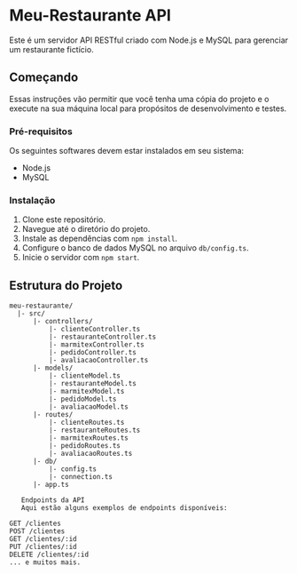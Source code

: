 # Meu-Restaurante API

Este é um servidor API RESTful criado com Node.js e MySQL para gerenciar um restaurante fictício.

## Começando

Essas instruções vão permitir que você tenha uma cópia do projeto e o execute na sua máquina local para propósitos de desenvolvimento e testes.

### Pré-requisitos

Os seguintes softwares devem estar instalados em seu sistema:

- Node.js
- MySQL

### Instalação

1. Clone este repositório.
2. Navegue até o diretório do projeto.
3. Instale as dependências com `npm install`.
4. Configure o banco de dados MySQL no arquivo `db/config.ts`.
5. Inicie o servidor com `npm start`.

## Estrutura do Projeto

```plaintext
meu-restaurante/
  |- src/
      |- controllers/
          |- clienteController.ts
          |- restauranteController.ts
          |- marmitexController.ts
          |- pedidoController.ts
          |- avaliacaoController.ts
      |- models/
          |- clienteModel.ts
          |- restauranteModel.ts
          |- marmitexModel.ts
          |- pedidoModel.ts
          |- avaliacaoModel.ts
      |- routes/
          |- clienteRoutes.ts
          |- restauranteRoutes.ts
          |- marmitexRoutes.ts
          |- pedidoRoutes.ts
          |- avaliacaoRoutes.ts
      |- db/
          |- config.ts
          |- connection.ts
      |- app.ts

   Endpoints da API
   Aqui estão alguns exemplos de endpoints disponíveis:

GET /clientes
POST /clientes
GET /clientes/:id
PUT /clientes/:id
DELETE /clientes/:id
... e muitos mais.
